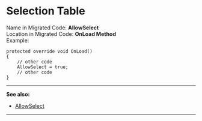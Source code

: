 ﻿# Selection Table

Name in Migrated Code: **AllowSelect**  
Location in Migrated Code: **OnLoad Method**  
Example:
```csdiff
protected override void OnLoad()
{
    // other code
    AllowSelect = true;
    // other code
}
```
---
**See also:** 
* [AllowSelect](http://fireflymigration.com/reference/html/P_Firefly_Box_UIController_AllowSelect.htm)

---